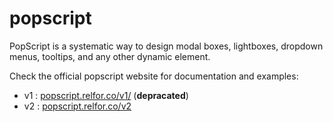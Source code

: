 popscript
=========

PopScript is a systematic way to design modal boxes, lightboxes, dropdown menus, tooltips, and any other dynamic element.


Check the official popscript website for documentation and examples:

- v1 : [popscript.relfor.co/v1/](http://popscript.relfor.co/v1) (**depracated**)
- v2 : [popscript.relfor.co/v2](http://popscript.relfor.co/v2)

